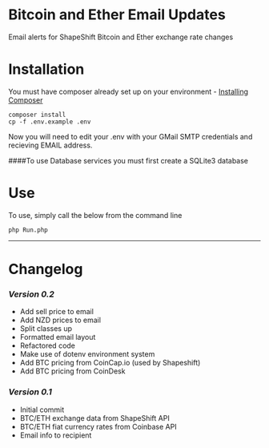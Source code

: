 # Bitcoin and Ether Email Updates
Email alerts for ShapeShift Bitcoin and Ether exchange rate changes

# Installation
You must have composer already set up on your environment - [Installing Composer](https://getcomposer.org/doc/00-intro.md)

```
composer install
cp -f .env.example .env
```

Now you will need to edit your .env with your GMail SMTP credentials and recieving EMAIL address.

####To use Database services you must first create a SQLite3 database

# Use
To use, simply call the below from the command line 
```
php Run.php
```

---

# Changelog 


### _Version 0.2_
- Add sell price to email
- Add NZD prices to email
- Split classes up
- Formatted email layout
- Refactored code
- Make use of dotenv environment system
- Add BTC pricing from CoinCap.io (used by Shapeshift)
- Add BTC pricing from CoinDesk

### _Version 0.1_
- Initial commit 
- BTC/ETH exchange data from ShapeShift API
- BTC/ETH fiat currency rates from Coinbase API
- Email info to recipient
 


